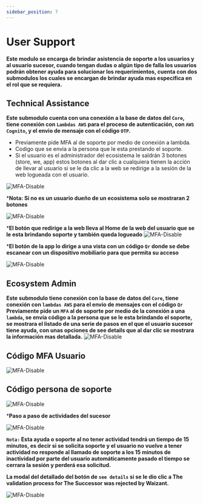 ```yaml
---
sidebar_position: 7
---
```

# User Support

**Este modulo se encarga de brindar asistencia de soporte a los usuarios y al usuario sucesor, cuando tengan dudas o algún tipo de falla los usuarios podrán obtener ayuda para solucionar los requerimientos, cuenta con dos submodulos los cuales se encargan de brindar ayuda mas especifica en el rol que se requiera.**

## Technical Assistance

**Este submodulo cuenta con una conexión a la base de datos del `Core`, tiene conexión con `Lambdas AWS` para el proceso de autenticación, con `AWS Cognito`, y el envio de mensaje con el código `OTP`.**

- Previamente pide MFA al de soporte por medio de conexión a lambda.
- Codigo que se envia a la persona que le esta prestando el soporte.
- Si el usuario es el administrador del ecosistema le saldrán 3 botones (store, we, app) estos botones al dar clic a cualquiera tienen la acción de llevar al usuario si se le da clic a la web se redirige a la sesión de la web logueada con el usuario.

![MFA-Disable](/img/backoffice-user/support_technical_backoffice.png)

***Nota: Si no es un usuario dueño de un ecosistema solo se mostraran 2 botones**

![MFA-Disable](/img/backoffice-user/support_technical_backoffices.png)

***El botón que redirige a la web lleva al Home de la web del usuario que se le esta brindando soporte y también queda logueado**
![MFA-Disable](/img/backoffice-user/ecosystem_plans.png)

***El botón de la app lo dirige a una vista con un código `Qr` donde se debe escanear con un dispositivo mobiliario para que permita su acceso**

![MFA-Disable](/img/backoffice-user/code-qr-app.png)

## Ecosystem Admin

**Este submodulo tiene conexión con la base de datos del `Core`, tiene conexión con `lambdas AWS` para el envio de mensajes con el código `Qr` Previamente pide un `MFA` al de soporte por medio de la conexión a una `lambda`, se envía código a la persona que se le esta brindando el soporte, se mostrara el listado de una serie de pasos en el que el usuario sucesor tiene ayuda, con unas opciones de see details que al dar clic se mostrara la información mas detallada.**
![MFA-Disable](/img/backoffice-user/modal-verification-user-support.png)

## Código MFA Usuario

![MFA-Disable](/img/backoffice-user/code-user-support-verification.png)

## Código persona de soporte

![MFA-Disable](/img/backoffice-user/verification-code-person-support.png)

***Paso a paso de actividades del sucesor**

![MFA-Disable](/img/backoffice-user/activity-succesor-.png)

**`Nota:` Esta ayuda o soporte al no tener actividad tendrá un tiempo de 15 minutos, es decir si se solicita soporte y el usuario no vuelve a tener actividad no responde al llamado de soporte a los 15 minutos de inactividad por parte del usuario automáticamente pasado el tiempo se cerrara la sesión y perderá esa solicitud.**

**La modal del detallado del botón de `see details` si se le dio clic a The validation process for The Successor was rejected by Waizant.**

![MFA-Disable](/img/backoffice-user/validation-process-succesor.png)
